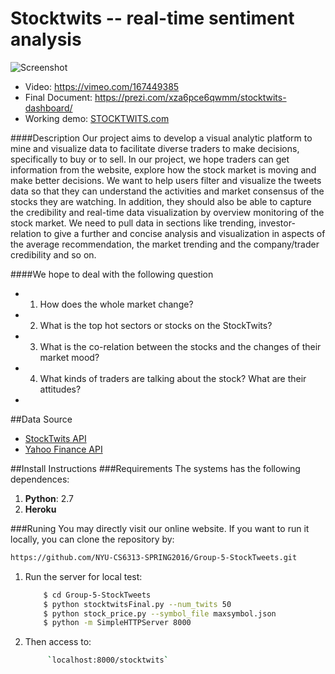 # Stocktwits -- real-time sentiment analysis
![Screenshot](https://github.com/NYU-CS6313-SPRING2016/Group-5-StockTweets/blob/master/Screen%20Shot%202016-08-22%20at%208.31.35%20PM.png)
- Video: https://vimeo.com/167449385
- Final Document: https://prezi.com/xza6pce6qwmm/stocktwits-dashboard/ 
- Working demo: [STOCKTWITS.com](http://angelinazhao.com/stock/)

####Description
Our project aims to develop a visual analytic platform to mine and visualize data to facilitate diverse traders to make decisions, specifically to buy or to sell. In our project, we hope traders can get information from the website, explore how the stock market is moving and make better decisions. We want to help users filter and visualize the tweets data so that they can understand the activities and market consensus of the stocks they are watching. In addition, they should also be able to capture the credibility and real-time data visualization by overview monitoring of the stock market. We need to pull data in sections like trending, investor-relation to give a further and concise analysis and visualization in aspects of the average recommendation, the market trending and the company/trader credibility and so on.

####We hope to deal with the following question
- 1.	How does the whole market change?
- 2.	What is the top hot sectors or stocks on the StockTwits?
- 3.	What is the co-relation between the stocks and the changes of their market mood?
- 4.	What kinds of traders are talking about the stock? What are their attitudes?
- 
##Data Source
- [StockTwits API](http://stocktwits.com/developers)
- [Yahoo Finance API](https://pypi.python.org/pypi/yahoo-finance/1.1.4)

##Install Instructions
###Requirements
The systems has the following dependences:

1. **Python**: 2.7
2. **Heroku**

###Runing
You may directly visit our online website. If you want to run it locally, you can clone the repository by:
```sh
https://github.com/NYU-CS6313-SPRING2016/Group-5-StockTweets.git
```


1. Run the server for local test:

	```sh
		$ cd Group-5-StockTweets
		$ python stocktwitsFinal.py --num_twits 50
		$ python stock_price.py --symbol_file maxsymbol.json
		$ python -m SimpleHTTPServer 8000
	```

2. Then access to:

	```sh
		 `localhost:8000/stocktwits`
	```

